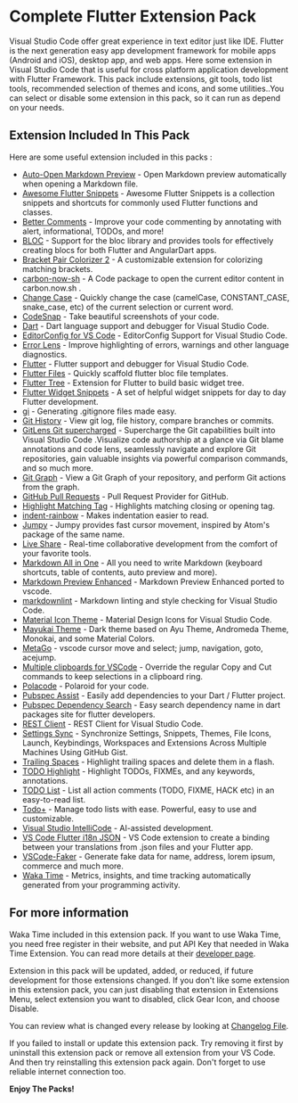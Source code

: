 # Complete Flutter Extension Pack

Visual Studio Code offer great experience in text editor just like IDE. Flutter is the next generation easy app development framework for mobile apps (Android and iOS), desktop app, and web apps. Here some extension in Visual Studio Code that is useful for cross platform application development with Flutter Framework. This pack include extensions, git tools, todo list tools, recommended selection of themes and icons, and some utilities..You can select or disable some extension in this pack, so it can run as depend on your needs.

## Extension Included In This Pack

Here are some useful extension included in this packs :

* [Auto-Open Markdown Preview](https://marketplace.visualstudio.com/items?itemName=hnw.vscode-auto-open-markdown-preview) - Open Markdown preview automatically when opening a Markdown file.
* [Awesome Flutter Snippets](https://marketplace.visualstudio.com/items?itemName=Nash.awesome-flutter-snippets) - Awesome Flutter Snippets is a collection snippets and shortcuts for commonly used Flutter functions and classes.
* [Better Comments](https://marketplace.visualstudio.com/items?itemName=aaron-bond.better-comments) - Improve your code commenting by annotating with alert, informational, TODOs, and more!
* [BLOC](https://marketplace.visualstudio.com/items?itemName=FelixAngelov.bloc) - Support for the bloc library and provides tools for effectively creating blocs for both Flutter and AngularDart apps.
* [Bracket Pair Colorizer 2](https://marketplace.visualstudio.com/items?itemName=CoenraadS.bracket-pair-colorizer-2) - A customizable extension for colorizing matching brackets.
* [carbon-now-sh](https://marketplace.visualstudio.com/items?itemName=ericadamski.carbon-now-sh) - A Code package to open the current editor content in carbon.now.sh .
* [Change Case](https://marketplace.visualstudio.com/items?itemName=wmaurer.change-case) - Quickly change the case (camelCase, CONSTANT_CASE, snake_case, etc) of the current selection or current word.
* [CodeSnap](https://marketplace.visualstudio.com/items?itemName=adpyke.codesnap) - Take beautiful screenshots of your code.
* [Dart](https://marketplace.visualstudio.com/items?itemName=Dart-Code.dart-code) - Dart language support and debugger for Visual Studio Code.
* [EditorConfig for VS Code](https://marketplace.visualstudio.com/items?itemName=EditorConfig.EditorConfig) - EditorConfig Support for Visual Studio Code.
* [Error Lens](https://marketplace.visualstudio.com/items?itemName=usernamehw.errorlens) - Improve highlighting of errors, warnings and other language diagnostics.
* [Flutter](https://marketplace.visualstudio.com/items?itemName=Dart-Code.flutter) - Flutter support and debugger for Visual Studio Code.
* [Flutter Files](https://marketplace.visualstudio.com/items?itemName=gornivv.vscode-flutter-files) - Quickly scaffold flutter bloc file templates.
* [Flutter Tree](https://marketplace.visualstudio.com/items?itemName=marcelovelasquez.flutter-tree) - Extension for Flutter to build basic widget tree.
* [Flutter Widget Snippets](https://marketplace.visualstudio.com/items?itemName=alexisvt.flutter-snippets) - A set of helpful widget snippets for day to day Flutter development.
* [gi](https://marketplace.visualstudio.com/items?itemName=rubbersheep.gi) - Generating .gitignore files made easy.
* [Git History](https://marketplace.visualstudio.com/items?itemName=donjayamanne.githistory) - View git log, file history, compare branches or commits.
* [GitLens Git supercharged](https://marketplace.visualstudio.com/items?itemName=eamodio.gitlens) - Supercharge the Git capabilities built into Visual Studio Code .Visualize code authorship at a glance via Git blame annotations and code lens, seamlessly navigate and explore Git repositories, gain valuable insights via powerful comparison commands, and so much more.
* [Git Graph](https://marketplace.visualstudio.com/items?itemName=mhutchie.git-graph) - View a Git Graph of your repository, and perform Git actions from the graph.
* [GitHub Pull Requests](https://marketplace.visualstudio.com/items?itemName=GitHub.vscode-pull-request-github) - Pull Request Provider for GitHub.
* [Highlight Matching Tag](https://marketplace.visualstudio.com/items?itemName=vincaslt.highlight-matching-tag) - Highlights matching closing or opening tag.
* [indent-rainbow](https://marketplace.visualstudio.com/items?itemName=oderwat.indent-rainbow) - Makes indentation easier to read.
* [Jumpy](https://marketplace.visualstudio.com/items?itemName=wmaurer.vscode-jumpy) - Jumpy provides fast cursor movement, inspired by Atom's package of the same name.
* [Live Share](https://marketplace.visualstudio.com/items?itemName=MS-vsliveshare.vsliveshare) - Real-time collaborative development from the comfort of your favorite tools.
* [Markdown All in One](https://marketplace.visualstudio.com/items?itemName=yzhang.markdown-all-in-one) - All you need to write Markdown (keyboard shortcuts, table of contents, auto preview and more).
* [Markdown Preview Enhanced](https://marketplace.visualstudio.com/items?itemName=shd101wyy.markdown-preview-enhanced) - Markdown Preview Enhanced ported to vscode.
* [markdownlint](https://marketplace.visualstudio.com/items?itemName=DavidAnson.vscode-markdownlint) - Markdown linting and style checking for Visual Studio Code.
* [Material Icon Theme](https://marketplace.visualstudio.com/items?itemName=PKief.material-icon-theme) - Material Design Icons for Visual Studio Code.
* [Mayukai Theme](https://marketplace.visualstudio.com/items?itemName=GulajavaMinistudio.mayukaithemevsc) - Dark theme based on Ayu Theme, Andromeda Theme, Monokai, and some Material Colors.
* [MetaGo](https://marketplace.visualstudio.com/items?itemName=metaseed.metago) - vscode cursor move and select; jump, navigation, goto, acejump.
* [Multiple clipboards for VSCode](https://marketplace.visualstudio.com/items?itemName=slevesque.vscode-multiclip) - Override the regular Copy and Cut commands to keep selections in a clipboard ring.
* [Polacode](https://marketplace.visualstudio.com/items?itemName=pnp.polacode) - Polaroid for your code.
* [Pubspec Assist](https://marketplace.visualstudio.com/items?itemName=jeroen-meijer.pubspec-assist) - Easily add dependencies to your Dart / Flutter project.
* [Pubspec Dependency Search](https://marketplace.visualstudio.com/items?itemName=everettjf.pubspec-dependency-search) - Easy search dependency name in dart packages site for flutter developers.
* [REST Client](https://marketplace.visualstudio.com/items?itemName=humao.rest-client) - REST Client for Visual Studio Code.
* [Settings Sync](https://marketplace.visualstudio.com/items?itemName=Shan.code-settings-sync) - Synchronize Settings, Snippets, Themes, File Icons, Launch, Keybindings, Workspaces and Extensions Across Multiple Machines Using GitHub Gist.
* [Trailing Spaces](https://marketplace.visualstudio.com/items?itemName=shardulm94.trailing-spaces) - Highlight trailing spaces and delete them in a flash.
* [TODO Highlight](https://marketplace.visualstudio.com/items?itemName=wayou.vscode-todo-highlight) - Highlight TODOs, FIXMEs, and any keywords, annotations.
* [TODO List](https://marketplace.visualstudio.com/items?itemName=TzachOvadia.todo-list) - List all action comments (TODO, FIXME, HACK etc) in an easy-to-read list.
* [Todo+](https://marketplace.visualstudio.com/items?itemName=fabiospampinato.vscode-todo-plus) - Manage todo lists with ease. Powerful, easy to use and customizable.
* [Visual Studio IntelliCode](https://marketplace.visualstudio.com/items?itemName=VisualStudioExptTeam.vscodeintellicode) - AI-assisted development.
* [VS Code Flutter i18n JSON](https://marketplace.visualstudio.com/items?itemName=esskar.vscode-flutter-i18n-json) - VS Code extension to create a binding between your translations from .json files and your Flutter app.
* [VSCode-Faker](https://marketplace.visualstudio.com/items?itemName=deerawan.vscode-faker) - Generate fake data for name, address, lorem ipsum, commerce and much more.
* [Waka Time](https://marketplace.visualstudio.com/items?itemName=WakaTime.vscode-wakatime) - Metrics, insights, and time tracking automatically generated from your programming activity.

## For more information

Waka Time included in this extension pack. If you want to use Waka Time, you need free register in their website, and put API Key that needed in Waka Time Extension. You can read more details at their [developer page](https://marketplace.visualstudio.com/items?itemName=WakaTime.vscode-wakatime).

Extension in this pack will be updated, added, or reduced, if future development for those extensions changed. If you don't like some extension in this extension pack, you can just disabling that extension in Extensions Menu, select extension you want to disabled, click Gear Icon, and choose Disable.

You can review what is changed every release by looking at [Changelog File](https://github.com/GulajavaMinistudio/CompleteFlutterExtensionPacks/blob/master/CHANGELOG.md).

If you failed to install or update this extension pack. Try removing it first by uninstall this extension pack or remove all extension from your VS Code. And then try reinstalling this extension pack again. Don't forget to use reliable internet connection too.

**Enjoy The Packs!**
